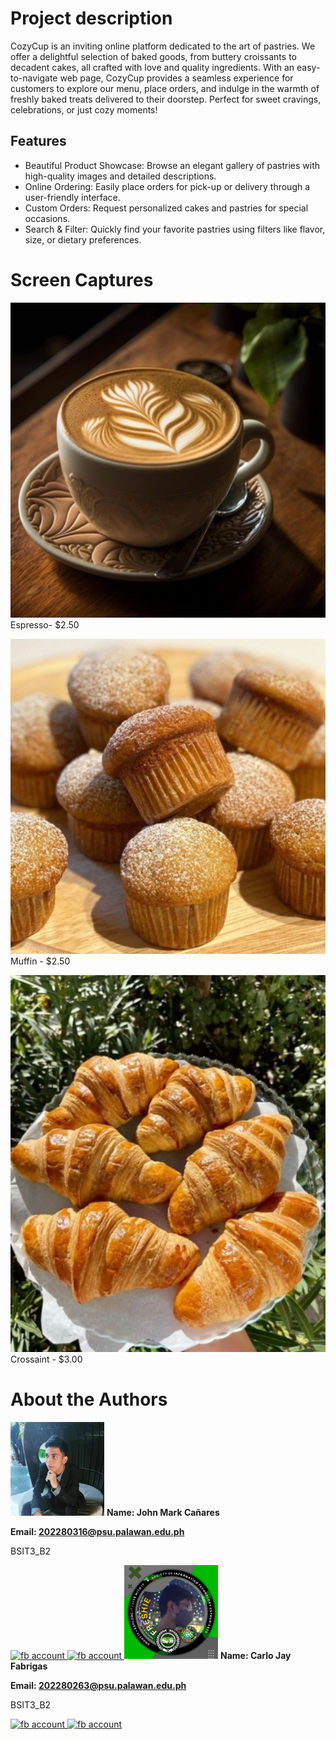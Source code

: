  # Project description

 CozyCup is an inviting online platform dedicated to the art of pastries. We offer a delightful selection of baked goods, from buttery croissants to decadent cakes, all crafted with love and quality ingredients. With an easy-to-navigate web page, CozyCup provides a seamless experience for customers to explore our menu, place orders, and indulge in the warmth of freshly baked treats delivered to their doorstep. Perfect for sweet cravings, celebrations, or just cozy moments!

 ## Features
+ Beautiful Product Showcase: Browse an elegant gallery of pastries with high-quality images and detailed descriptions.
+ Online Ordering: Easily place orders for pick-up or delivery through a user-friendly interface.
+ Custom Orders: Request personalized cakes and pastries for special occasions.
+ Search & Filter: Quickly find your favorite pastries using filters like flavor, size, or dietary preferences.

# Screen Captures

![Espresso](https://github.com/CJ-2025/cozycup/blob/main/img/espresso.jpg)
Espresso- $2.50

![Muffin](https://github.com/CJ-2025/cozycup/blob/main/img/Muffin.jpg)
Muffin - $2.50

![Crossaint](https://github.com/CJ-2025/cozycup/blob/main/img/croissant.jpg)
Crossaint - $3.00

# About the Authors
<img src="https://github.com/CJ-2025/cozycup/blob/main/img/canares.jpg" alt="John Mark" style="width:150px;height:150px;">
<b>Name: John Mark Cañares</b>

<b>Email: 202280316@psu.palawan.edu.ph</b>

BSIT3_B2

<a href="https://www.facebook.com/jance.canares">
  <img src="https://github.com/gauravghongde/social-icons/blob/master/PNG/Color/Facebook.png" alt="fb account" style="width:50px; height:50px;">
</a>
<a href="https://avatars.githubusercontent.com/u/134340998?v=4">
  <img src="https://github.com/gauravghongde/social-icons/blob/master/PNG/Color/Github.png" alt="fb account" style="width:50px; height:50px;">
</a>



<img src="https://github.com/CJ-2025/cozycup/blob/main/img/carlo.jpg" alt="John Mark" style="width:150px;height:150px;">
<b>Name: Carlo Jay Fabrigas</b>

<b>Email: 202280263@psu.palawan.edu.ph</b>

BSIT3_B2

<a href="https://www.facebook.com/cjay.fabrigas">
  <img src="https://github.com/gauravghongde/social-icons/blob/master/PNG/Color/Facebook.png" alt="fb account" style="width:50px; height:50px;">
</a>
<a href="https://github.com/CJ-2025">
  <img src="https://github.com/gauravghongde/social-icons/blob/master/PNG/Color/Github.png" alt="fb account" style="width:50px; height:50px;">
</a>




